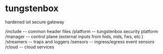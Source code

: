 tungstenbox
===========

hardened iot secure gateway

/include	-- common header files
/platform	-- tungstenbox security platform
/manager	-- control plane (external inputs from hids, nids, fws, etc.)
/streamers	-- traps and loggers
/sensors	-- ingress/egress event sensors
/cloud		-- cloud services
